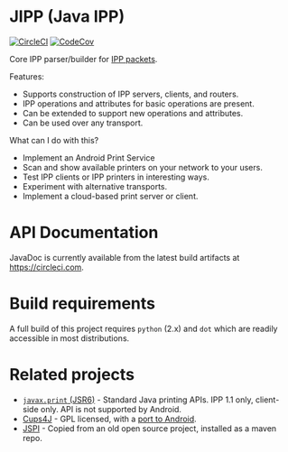 # JIPP (Java IPP)
[![CircleCI](https://circleci.com/gh/e2em/jipp.svg?style=shield&circle-token=6641e01d90c7cf22d45e6b01d46bf2e9630777c4)](https://circleci.com/gh/e2em/jipp)
[![CodeCov](https://codecov.io/github/e2em/jipp/coverage.svg?branch=master&token=tBlASKX9VN)](https://codecov.io/github/e2em/jipp)

Core IPP parser/builder for [IPP packets](https://en.wikipedia.org/wiki/Internet_Printing_Protocol).

Features:
* Supports construction of IPP servers, clients, and routers.
* IPP operations and attributes for basic operations are present.
* Can be extended to support new operations and attributes.
* Can be used over any transport.

What can I do with this?
* Implement an Android Print Service
* Scan and show available printers on your network to your users.
* Test IPP clients or IPP printers in interesting ways.
* Experiment with alternative transports.
* Implement a cloud-based print server or client.

# API Documentation

JavaDoc is currently available from the latest build artifacts at https://circleci.com.

# Build requirements

A full build of this project requires `python` (2.x) and `dot` which are readily accessible in most distributions.

# Related projects

* [`javax.print` (JSR6)](https://docs.oracle.com/javase/7/docs/api/javax/print/package-summary.html) - Standard Java printing APIs. IPP 1.1 only, client-side only. API is not supported by Android.
* [Cups4J](http://www.cups4j.org/) - GPL licensed, with a [port to Android](https://github.com/BenoitDuffez/AndroidCupsPrint).
* [JSPI](https://github.com/bhagyas/jspi) - Copied from an old open source project, installed as a maven repo.
